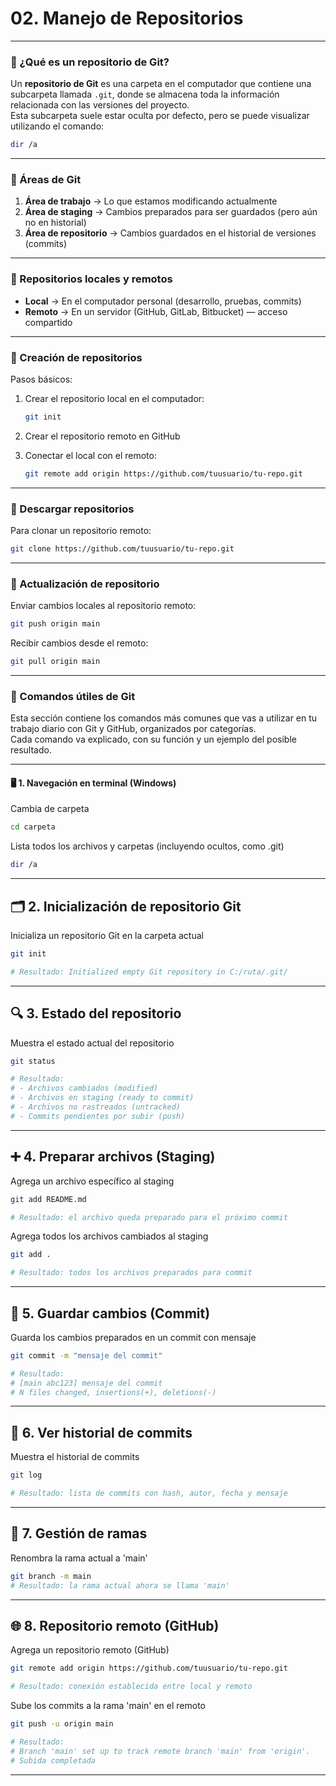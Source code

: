 # 02. Manejo de Repositorios

---

### 📌 ¿Qué es un repositorio de Git?

Un **repositorio de Git** es una carpeta en el computador que contiene una subcarpeta llamada `.git`, donde se almacena toda la información relacionada con las versiones del proyecto.  
Esta subcarpeta suele estar oculta por defecto, pero se puede visualizar utilizando el comando:

```bash
dir /a
```

---

### 📌 Áreas de Git

1. **Área de trabajo** → Lo que estamos modificando actualmente
2. **Área de staging** → Cambios preparados para ser guardados (pero aún no en historial)
3. **Área de repositorio** → Cambios guardados en el historial de versiones (commits)

---

### 📌 Repositorios locales y remotos

* **Local** → En el computador personal (desarrollo, pruebas, commits)
* **Remoto** → En un servidor (GitHub, GitLab, Bitbucket) — acceso compartido

---

### 📌 Creación de repositorios

Pasos básicos:

1. Crear el repositorio local en el computador:

   ```bash
   git init
   ```

2. Crear el repositorio remoto en GitHub

3. Conectar el local con el remoto:

   ```bash
   git remote add origin https://github.com/tuusuario/tu-repo.git
   ```

---

### 📌 Descargar repositorios

Para clonar un repositorio remoto:

```bash
git clone https://github.com/tuusuario/tu-repo.git
```

---

### 📌 Actualización de repositorio

Enviar cambios locales al repositorio remoto:

```bash
git push origin main
```

Recibir cambios desde el remoto:

```bash
git pull origin main
```

---

### 📌 Comandos útiles de Git
Esta sección contiene los comandos más comunes que vas a utilizar en tu trabajo diario con Git y GitHub, organizados por categorías.  
Cada comando va explicado, con su función y un ejemplo del posible resultado.

---

#### 🖥️ 1. Navegación en terminal (Windows)

Cambia de carpeta
```bash
cd carpeta
```

Lista todos los archivos y carpetas (incluyendo ocultos, como .git)
```bash
dir /a
```

---

## 🗂️ 2. Inicialización de repositorio Git

Inicializa un repositorio Git en la carpeta actual
```bash
git init

# Resultado: Initialized empty Git repository in C:/ruta/.git/
```

---

## 🔍 3. Estado del repositorio

Muestra el estado actual del repositorio
```bash
git status

# Resultado:
# - Archivos cambiados (modified)
# - Archivos en staging (ready to commit)
# - Archivos no rastreados (untracked)
# - Commits pendientes por subir (push)
```

---

## ➕ 4. Preparar archivos (Staging)

Agrega un archivo específico al staging
```bash
git add README.md

# Resultado: el archivo queda preparado para el próximo commit
```

Agrega todos los archivos cambiados al staging
```bash
git add .

# Resultado: todos los archivos preparados para commit
```

---

## 💾 5. Guardar cambios (Commit)

Guarda los cambios preparados en un commit con mensaje
```bash
git commit -m "mensaje del commit"

# Resultado:
# [main abc123] mensaje del commit
# N files changed, insertions(+), deletions(-)
```

---

## 📜 6. Ver historial de commits
Muestra el historial de commits
```bash
git log

# Resultado: lista de commits con hash, autor, fecha y mensaje
```

---

## 🌿 7. Gestión de ramas

Renombra la rama actual a 'main'
```bash
git branch -m main
# Resultado: la rama actual ahora se llama 'main'
```

---

## 🌐 8. Repositorio remoto (GitHub)

Agrega un repositorio remoto (GitHub)
```bash
git remote add origin https://github.com/tuusuario/tu-repo.git

# Resultado: conexión establecida entre local y remoto
```

Sube los commits a la rama 'main' en el remoto
```bash
git push -u origin main

# Resultado:
# Branch 'main' set up to track remote branch 'main' from 'origin'.
# Subida completada
```

---